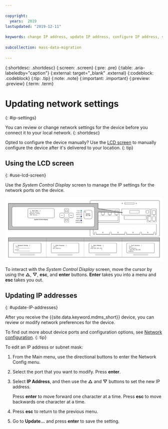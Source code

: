 ```yaml
---

copyright:
  years:  2019
lastupdated: "2019-12-11"

keywords: change IP address, update IP address, configure IP address, verify IP address

subcollection: mass-data-migration

---
```


{:shortdesc: .shortdesc}
{:screen: .screen}
{:pre: .pre}
{:table: .aria-labeledby="caption"}
{:external: target="_blank" .external}
{:codeblock: .codeblock}
{:tip: .tip}
{:note: .note}
{:important: .important}
{:preview: .preview}
{:term: .term}

# Updating network settings
{: #ip-settings}

You can review or change network settings for the device before you connect it to your local network.
{: shortdesc} 

Opted to configure the device manually? Use the [LCD screen](#use-lcd-screen) to manually configure the device after it's delivered to your location.
{: tip}

## Using the LCD screen
{: #use-lcd-screen}

Use the _System Control Display_ screen to manage the IP settings for the network ports on the device.

<a href="https://{DomainName}/docs/api/content/mass-data-migration/images/mdms-verify-config.svg">
  <img src="images/mdms-verify-config.svg" alt="Top-down view of the LCD screen on the Mass Data Migration device">
</a>

To interact with the _System Control Display_ screen, move the cursor by using the **△**, **▽**, **esc**, and **enter** buttons. **Enter** takes you into a menu and **esc** takes you out.

## Updating IP addresses
{: #update-IP-addresses}

After you receive the {{site.data.keyword.mdms_short}} device, you can review or modify network preferences for the device.

To find out more about device ports and configuration options, see [Network configuration](/docs/mass-data-migration?topic=mass-data-migration-device-overview#network-settings).
{: tip}

To edit an IP address or subnet mask:

1. From the Main menu, use the directional buttons to enter the Network Config menu.
2. Select the port that you want to modify. Press **enter**.
3. Select **IP Address**, and then use the **△** and **▽** buttons to set the new IP address.

   Press **enter** to move forward one character at a time. Press **esc** to move backwards one character at a time.
4. Press **esc** to return to the previous menu.
5. Go to **Update...** and press **enter** to save the setting.
